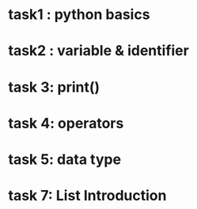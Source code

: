 # task1 : python basics
# task2 : variable & identifier
# task 3: print()
# task 4: operators
# task 5: data type
# task 7: List Introduction

